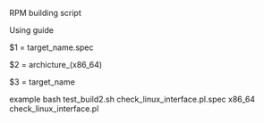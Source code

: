 RPM building script 

Using guide

$1 = target_name.spec 

$2 = archicture_(x86_64) 

$3 = target_name

example bash test_build2.sh check_linux_interface.pl.spec x86_64 check_linux_interface.pl
